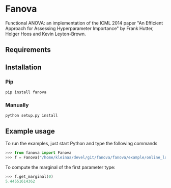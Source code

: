 Fanova
======

Functional ANOVA: an implementation of the ICML 2014 paper "An Efficient Approach for Assessing Hyperparameter Importance" by Frank Hutter, Holger Hoos and Kevin Leyton-Brown.

Requirements
------------


Installation
------------

### Pip


```
pip install fanova
```


### Manually

```
python setup.py install
```
 
Example usage
-------------

To run the examples, just start Python and type the following commands
```python
>>> from fanova import Fanova
>>> f = Fanova("/home/kleinaa/devel/git/fanova/fanova/example/online_lda")
```

To compute the marginal of the first parameter type:
```python
>>> f.get_marginal(0)
5.44551614362
```

